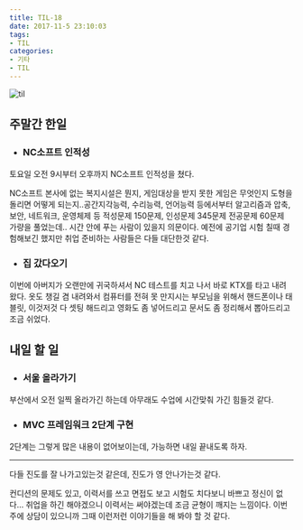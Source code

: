```yaml
---
title: TIL-18
date: 2017-11-5 23:10:03
tags:
- TIL
categories:
- 기타
- TIL
---
```


![til](/images/til/til.jpg)

## 주말간 한일

- ### NC소프트 인적성

토요일 오전 9시부터 오후까지 NC소프트 인적성을 쳤다.

NC소프트 본사에 없는 복지시설은 뭔지, 게임대상을 받지 못한 게임은 무엇인지 도형을 돌리면 어떻게 되는지..공간지각능력, 수리능력, 언어능력 등에서부터 알고리즘과 압축, 보안, 네트워크, 운영체제 등 적성문제 150문제, 인성문제 345문제 전공문제 60문제 가량을 풀었는데.. 시간 안에 푸는 사람이 있을지 의문이다. 예전에 공기업 시험 칠때 경험해보긴 했지만 취업 준비하는 사람들은 다들 대단한것 같다.

- ### 집 갔다오기

이번에 아버지가 오랜만에 귀국하셔서 NC 테스트를 치고 나서 바로 KTX를 타고 내려왔다. 옷도 챙길 겸 내려와서 컴퓨터를 전혀 못 만지시는 부모님을 위해서 핸드폰이나 태블릿, 이것저것 다 셋팅 해드리고 영화도 좀 넣어드리고 문서도 좀 정리해서 뽑아드리고 조금 쉬었다.



## 내일 할 일

- ### 서울 올라가기


부산에서 오전 일찍 올라가긴 하는데 아무래도 수업에 시간맞춰 가긴 힘들것 같다.

- ### MVC 프레임워크 2단계 구현


2단계는 그렇게 많은 내용이 없어보이는데, 가능하면 내일 끝내도록 하자.



------



다들 진도를 잘 나가고있는것 같은데, 진도가 영 안나가는것 같다.

컨디션의 문제도 있고, 이력서를 쓰고 면접도 보고 시험도 치다보니 바쁘고 정신이 없다… 취업을 하긴 해야겠으니 이력서는 써야겠는데 조금 균형이 깨지는 느낌이다. 이번주에 상담이 있으니까 그때 이런저런 이야기들을 해 봐야 할 것 같다.